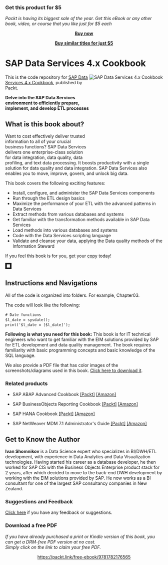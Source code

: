 
### Get this product for $5

<i>Packt is having its biggest sale of the year. Get this eBook or any other book, video, or course that you like just for $5 each</i>


<b><p align='center'>[Buy now](https://packt.link/9781782176565)</p></b>


<b><p align='center'>[Buy similar titles for just $5](https://subscription.packtpub.com/search)</p></b>


# SAP Data Services 4.x Cookbook

<a href="https://www.packtpub.com/big-data-and-business-intelligence/sap-data-services-4x-cookbook?utm_source=github&utm_medium=repository&utm_campaign=9781782176565 "><img src="https://d1ldz4te4covpm.cloudfront.net/sites/default/files/imagecache/ppv4_main_book_cover/B02937_MockupCover_Cookbook_Low.jpg" alt="SAP Data Services 4.x Cookbook" height="256px" align="right"></a>

This is the code repository for [SAP Data Services 4.x Cookbook](https://www.packtpub.com/big-data-and-business-intelligence/sap-data-services-4x-cookbook?utm_source=github&utm_medium=repository&utm_campaign=9781782176565 ), published by Packt.

**Delve into the SAP Data Services environment to efficiently prepare, implement, and develop ETL processes**

## What is this book about?
Want to cost effectively deliver trusted information to all of your crucial business functions? SAP Data Services delivers one enterprise-class solution for data integration, data quality, data profiling, and text data processing. It boosts productivity with a single solution for data quality and data integration. SAP Data Services also enables you to move, improve, govern, and unlock big data.

This book covers the following exciting features:
* Install, configure, and administer the SAP Data Services components 
* Run through the ETL design basics 
* Maximize the performance of your ETL with the advanced patterns in Data Services 
* Extract methods from various databases and systems 
* Get familiar with the transformation methods available in SAP Data Services 
* Load methods into various databases and systems 
* Code with the Data Services scripting language 
* Validate and cleanse your data, applying the Data quality methods of the Information Steward 

If you feel this book is for you, get your [copy](https://www.amazon.com/dp/178217656X) today!

<a href="https://www.packtpub.com/?utm_source=github&utm_medium=banner&utm_campaign=GitHubBanner"><img src="https://raw.githubusercontent.com/PacktPublishing/GitHub/master/GitHub.png" 
alt="https://www.packtpub.com/" border="5" /></a>

## Instructions and Navigations
All of the code is organized into folders. For example, Chapter03.

The code will look like the following:
```
# Date functions 
$l_date = sysdate(); 
print('$l_date = [$l_date]');
```

**Following is what you need for this book:**
This book is for IT technical engineers who want to get familiar with the EIM solutions provided by SAP for ETL development and data quality management. The book requires familiarity with basic programming concepts and basic knowledge of the SQL language.

We also provide a PDF file that has color images of the screenshots/diagrams used in this book. [Click here to download it](https://www.packtpub.com/sites/default/files/downloads/6565EN_Graphics.pdf).

### Related products
* SAP ABAP Advanced Cookbook  [[Packt]](https://prod.packtpub.com/in/big-data-and-business-intelligence/sap-abap-advanced-cookbook?utm_source=github&utm_medium=repository&utm_campaign=9781849684880) [[Amazon]](https://www.amazon.com/dp/184968488X)

* SAP BusinessObjects Reporting Cookbook  [[Packt]](https://prod.packtpub.com/in/big-data-and-business-intelligence/sap-businessobjects-reporting-cookbook?utm_source=github&utm_medium=repository&utm_campaign=9781782172437) [[Amazon]](https://www.amazon.com/dp/1782172432)

* SAP HANA Cookbook  [[Packt]](https://prod.packtpub.com/in/big-data-and-business-intelligence/sap-hana-cookbook?utm_source=github&utm_medium=repository&utm_campaign=9781782177623) [[Amazon]](https://www.amazon.com/dp/1782177620)

* SAP NetWeaver MDM 7.1 Administrator's Guide  [[Packt]](https://prod.packtpub.com/in//web-development/sap-netweaver-mdm-71-administrators-guide?utm_source=github&utm_medium=repository&utm_campaign=9781849682145) [[Amazon]](https://www.amazon.com/dp/1849682143)

## Get to Know the Author
**Ivan Shomnikov**
is a Data Science expert who specializes in BI/DWH/ETL development, with experience in Data Analytics and Data Visualization technologies. Having started his career as a database developer, he then worked for SAP CIS with the Business Objects Enterprise product stack for 2 years, after which decided to move to the back-end DWH development by working with the EIM solutions provided by SAP. He now works as a BI consultant for one of the largest SAP consultancy companies in New Zealand.

### Suggestions and Feedback
[Click here](https://docs.google.com/forms/d/e/1FAIpQLSdy7dATC6QmEL81FIUuymZ0Wy9vH1jHkvpY57OiMeKGqib_Ow/viewform) if you have any feedback or suggestions.
### Download a free PDF

 <i>If you have already purchased a print or Kindle version of this book, you can get a DRM-free PDF version at no cost.<br>Simply click on the link to claim your free PDF.</i>
<p align="center"> <a href="https://packt.link/free-ebook/9781782176565">https://packt.link/free-ebook/9781782176565 </a> </p>